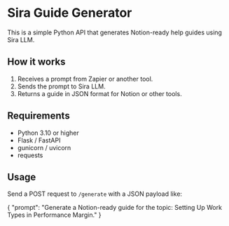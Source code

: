 # Sira Guide Generator

This is a simple Python API that generates Notion-ready help guides using Sira LLM.

## How it works

1. Receives a prompt from Zapier or another tool.
2. Sends the prompt to Sira LLM.
3. Returns a guide in JSON format for Notion or other tools.

## Requirements

- Python 3.10 or higher
- Flask / FastAPI
- gunicorn / uvicorn
- requests

## Usage

Send a POST request to `/generate` with a JSON payload like:

{
  "prompt": "Generate a Notion-ready guide for the topic: Setting Up Work Types in Performance Margin."
}
